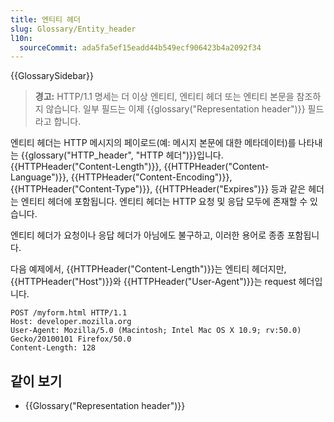 ```yaml
---
title: 엔티티 헤더
slug: Glossary/Entity_header
l10n:
  sourceCommit: ada5fa5ef15eadd44b549ecf906423b4a2092f34
---
```


{{GlossarySidebar}}

> **경고:** HTTP/1.1 명세는 더 이상 엔티티, 엔티티 헤더 또는 엔티티 본문을 참조하지 않습니다. 일부 필드는 이제 {{glossary("Representation header")}} 필드라고 합니다.

엔티티 헤더는 HTTP 메시지의 페이로드(예: 메시지 본문에 대한 메타데이터)를 나타내는 {{glossary("HTTP_header", "HTTP 헤더")}}입니다. {{HTTPHeader("Content-Length")}}, {{HTTPHeader("Content-Language")}}, {{HTTPHeader("Content-Encoding")}}, {{HTTPHeader("Content-Type")}}, {{HTTPHeader("Expires")}} 등과 같은 헤더는 엔티티 헤더에 포함됩니다. 엔티티 헤더는 HTTP 요청 및 응답 모두에 존재할 수 있습니다.

엔티티 헤더가 요청이나 응답 헤더가 아님에도 불구하고, 이러한 용어로 종종 포함됩니다.

다음 예제에서, {{HTTPHeader("Content-Length")}}는 엔티티 헤더지만, {{HTTPHeader("Host")}}와 {{HTTPHeader("User-Agent")}}는 request 헤더입니다.

```http
POST /myform.html HTTP/1.1
Host: developer.mozilla.org
User-Agent: Mozilla/5.0 (Macintosh; Intel Mac OS X 10.9; rv:50.0) Gecko/20100101 Firefox/50.0
Content-Length: 128
```

## 같이 보기

- {{Glossary("Representation header")}}
